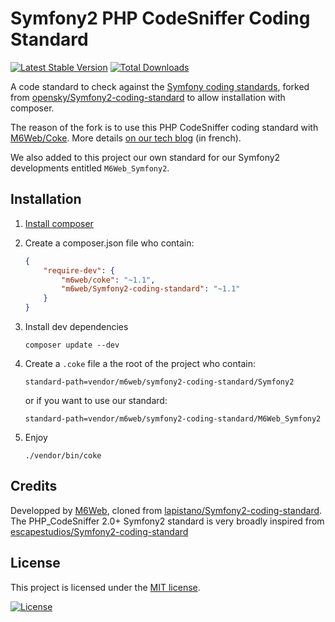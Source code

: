 # Symfony2 PHP CodeSniffer Coding Standard

[![Latest Stable Version](https://poser.pugx.org/m6web/symfony2-coding-standard/v/stable)](https://packagist.org/packages/m6web/symfony2-coding-standard)
[![Total Downloads](https://poser.pugx.org/m6web/symfony2-coding-standard/downloads)](https://packagist.org/packages/m6web/symfony2-coding-standard)

A code standard to check against the [Symfony coding standards](http://symfony.com/doc/current/contributing/code/standards.html), forked from [opensky/Symfony2-coding-standard](https://github.com/opensky/Symfony2-coding-standard) to allow installation with composer.

The reason of the fork is to use this PHP CodeSniffer coding standard with [M6Web/Coke](https://github.com/M6Web/Coke). More details [on our tech blog](http://tech.m6web.fr/verifier-la-coherence-du-code-d-un-projet-symfony2-avec-coke/) (in french).

We also added to this project our own standard for our Symfony2 developments entitled `M6Web_Symfony2`.

## Installation

1. [Install composer](https://getcomposer.org/download/)
2. Create a composer.json file who contain:

    ```json
    {
        "require-dev": {
            "m6web/coke": "~1.1",
            "m6web/Symfony2-coding-standard": "~1.1"
        }
    }
    ```

3. Install dev dependencies

    ```shell
    composer update --dev
    ```

4. Create a `.coke` file a the root of the project who contain: 

    ```shell
    standard-path=vendor/m6web/symfony2-coding-standard/Symfony2
    ```

    or if you want to use our standard:

    ```shell
    standard-path=vendor/m6web/symfony2-coding-standard/M6Web_Symfony2
    ```

5. Enjoy

    ```shell
    ./vendor/bin/coke
    ```

## Credits

Developped by [M6Web](http://tech.m6web.fr/), cloned from [lapistano/Symfony2-coding-standard](https://github.com/lapistano/Symfony2-coding-standard).
The PHP_CodeSniffer 2.0+ Symfony2 standard is very broadly inspired from [escapestudios/Symfony2-coding-standard](https://github.com/escapestudios/Symfony2-coding-standard)

## License

This project is licensed under the [MIT license](LICENSE).

[![License](https://poser.pugx.org/m6web/symfony2-coding-standard/license)](https://packagist.org/packages/m6web/symfony2-coding-standard)
